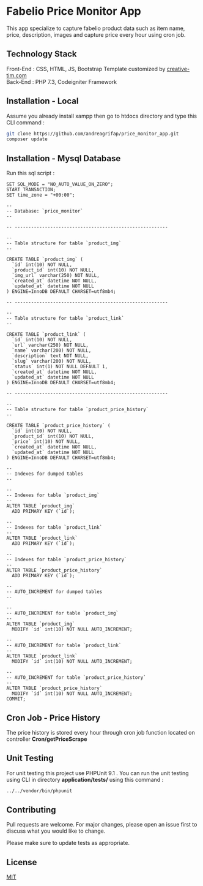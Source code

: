 # Fabelio Price Monitor App

This app specialize to capture fabelio product data such as item name, price, description, images and capture price every hour using cron job.

## Technology Stack
Front-End : CSS, HTML, JS, Bootstrap Template customized by [creative-tim.com](https://www.creative-tim.com/product/argon-dashboard) <br/>
Back-End : PHP 7.3, Codeigniter Framework

## Installation - Local

Assume you already install xampp then go to htdocs directory and type this CLI command :

```bash
git clone https://github.com/andreagrifap/price_monitor_app.git
composer update
```

## Installation - Mysql Database
Run this sql script :

```mysql
SET SQL_MODE = "NO_AUTO_VALUE_ON_ZERO";
START TRANSACTION;
SET time_zone = "+00:00";

--
-- Database: `price_monitor`
--

-- --------------------------------------------------------

--
-- Table structure for table `product_img`
--

CREATE TABLE `product_img` (
  `id` int(10) NOT NULL,
  `product_id` int(10) NOT NULL,
  `img_url` varchar(250) NOT NULL,
  `created_at` datetime NOT NULL,
  `updated_at` datetime NOT NULL
) ENGINE=InnoDB DEFAULT CHARSET=utf8mb4;

-- --------------------------------------------------------

--
-- Table structure for table `product_link`
--

CREATE TABLE `product_link` (
  `id` int(10) NOT NULL,
  `url` varchar(250) NOT NULL,
  `name` varchar(200) NOT NULL,
  `description` text NOT NULL,
  `slug` varchar(200) NOT NULL,
  `status` int(1) NOT NULL DEFAULT 1,
  `created_at` datetime NOT NULL,
  `updated_at` datetime NOT NULL
) ENGINE=InnoDB DEFAULT CHARSET=utf8mb4;

-- --------------------------------------------------------

--
-- Table structure for table `product_price_history`
--

CREATE TABLE `product_price_history` (
  `id` int(10) NOT NULL,
  `product_id` int(10) NOT NULL,
  `price` int(10) NOT NULL,
  `created_at` datetime NOT NULL,
  `updated_at` datetime NOT NULL
) ENGINE=InnoDB DEFAULT CHARSET=utf8mb4;

--
-- Indexes for dumped tables
--

--
-- Indexes for table `product_img`
--
ALTER TABLE `product_img`
  ADD PRIMARY KEY (`id`);

--
-- Indexes for table `product_link`
--
ALTER TABLE `product_link`
  ADD PRIMARY KEY (`id`);

--
-- Indexes for table `product_price_history`
--
ALTER TABLE `product_price_history`
  ADD PRIMARY KEY (`id`);

--
-- AUTO_INCREMENT for dumped tables
--

--
-- AUTO_INCREMENT for table `product_img`
--
ALTER TABLE `product_img`
  MODIFY `id` int(10) NOT NULL AUTO_INCREMENT;

--
-- AUTO_INCREMENT for table `product_link`
--
ALTER TABLE `product_link`
  MODIFY `id` int(10) NOT NULL AUTO_INCREMENT;

--
-- AUTO_INCREMENT for table `product_price_history`
--
ALTER TABLE `product_price_history`
  MODIFY `id` int(10) NOT NULL AUTO_INCREMENT;
COMMIT;
```

## Cron Job - Price History
The price history is stored every hour through cron job function located on controller **Cron/getPriceScrape**

## Unit Testing
For unit testing this project use PHPUnit 9.1 . You can run the unit testing using CLI in directory **application/tests/** using this command :
```bash
../../vendor/bin/phpunit
```

## Contributing
Pull requests are welcome. For major changes, please open an issue first to discuss what you would like to change.

Please make sure to update tests as appropriate.

## License
[MIT](https://choosealicense.com/licenses/mit/)